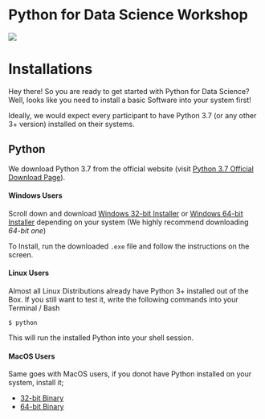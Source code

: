 # Python for Data Science Workshop

![](https://avatars0.githubusercontent.com/u/49890673?s=200&v=4)

Installations
=============
Hey there! So you are ready to get started with Python for Data Science? 
Well, looks like you need to install a basic Software into your system first!

Ideally, we would expect every participant to have Python 3.7 (or any other 3+ version) installed on their systems.

## Python
We download Python 3.7 from the official website (visit [Python 3.7 Official Download Page](https://www.python.org/downloads/release/python-375/ "Python 3.7's Official Download Page")).

#### Windows Users
Scroll down and download [Windows 32-bit Installer](https://www.python.org/ftp/python/3.7.5/python-3.7.5.exe "Windows 32-bit Installer") or [Windows 64-bit Installer](https://www.python.org/ftp/python/3.7.5/python-3.7.5-amd64.exe "Windows 64-bit Installer") depending on your system (We highly recommend downloading *64-bit one*)

To Install, run the downloaded `.exe` file and follow the instructions on the screen.

#### Linux Users
Almost all Linux Distributions already have Python 3+ installed out of the Box. If you still want to test it, write the following commands into your Terminal / Bash
```shell
$ python
```
This will run the installed Python into your shell session.

#### MacOS Users
Same goes with MacOS users, if you donot have Python installed on your system, install it;

- [32-bit Binary](https://www.python.org/ftp/python/3.7.5/python-3.7.5-macosx10.6.pkg "32-bit Binary")
- [64-bit Binary](https://www.python.org/ftp/python/3.7.5/python-3.7.5-macosx10.9.pkg)
